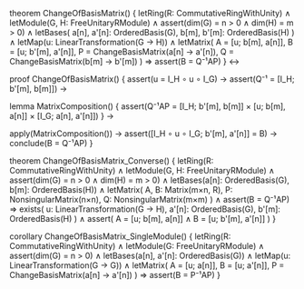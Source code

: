 theorem ChangeOfBasisMatrix() {
  letRing(R: CommutativeRingWithUnity) ∧
  letModule(G, H: FreeUnitaryRModule) ∧
  assert(dim(G) = n > 0 ∧ dim(H) = m > 0) ∧
  letBases(
    a[n], a'[n]: OrderedBasis(G),
    b[m], b'[m]: OrderedBasis(H)
  ) ∧
  letMap(u: LinearTransformation(G → H)) ∧
  letMatrix(
    A = [u; b[m], a[n]],
    B = [u; b'[m], a'[n]],
    P = ChangeBasisMatrix(a[n] → a'[n]),
    Q = ChangeBasisMatrix(b[m] → b'[m])
  ) ⇒
  assert(B = Q⁻¹AP)
} ↔

proof ChangeOfBasisMatrix() {
  assert(u = I_H ∘ u ∘ I_G) →
  assert(Q⁻¹ = [I_H; b'[m], b[m]]) →
  
  lemma MatrixComposition() {
    assert(Q⁻¹AP = 
      [I_H; b'[m], b[m]] × [u; b[m], a[n]] × [I_G; a[n], a'[n]])
  } →
  
  apply(MatrixComposition()) →
  assert([I_H ∘ u ∘ I_G; b'[m], a'[n]] = B) →
  conclude(B = Q⁻¹AP)
}

theorem ChangeOfBasisMatrix_Converse() {
  letRing(R: CommutativeRingWithUnity) ∧
  letModule(G, H: FreeUnitaryRModule) ∧
  assert(dim(G) = n > 0 ∧ dim(H) = m > 0) ∧
  letBases(a[n]: OrderedBasis(G), b[m]: OrderedBasis(H)) ∧
  letMatrix(
    A, B: Matrix(m×n, R),
    P: NonsingularMatrix(n×n),
    Q: NonsingularMatrix(m×m)
  ) ∧
  assert(B = Q⁻¹AP) ⇒
  exists(
    u: LinearTransformation(G → H),
    a'[n]: OrderedBasis(G),
    b'[m]: OrderedBasis(H)
  ) ∧
  assert(
    A = [u; b[m], a[n]] ∧
    B = [u; b'[m], a'[n]]
  )
}

corollary ChangeOfBasisMatrix_SingleModule() {
  letRing(R: CommutativeRingWithUnity) ∧
  letModule(G: FreeUnitaryRModule) ∧
  assert(dim(G) = n > 0) ∧
  letBases(a[n], a'[n]: OrderedBasis(G)) ∧
  letMap(u: LinearTransformation(G → G)) ∧
  letMatrix(
    A = [u; a[n]],
    B = [u; a'[n]],
    P = ChangeBasisMatrix(a[n] → a'[n])
  ) ⇒
  assert(B = P⁻¹AP)
}